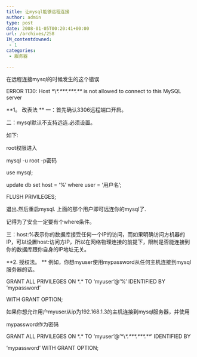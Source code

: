 ```yaml
---
title: 让mysql能够远程连接
author: admin
type: post
date: 2008-01-05T00:20:41+00:00
url: /archives/258
IM_contentdowned:
 - 1
categories:
 - 服务器

---
```

在远程连接mysql的时候发生的这个错误

ERROR 1130: Host \*\\*\*.\*\*\*.\*\*\*.\*\** is not allowed to connect to this MySQL server

**1。 改表法
** 一：首先确认3306远程端口开启。

二：mysql默认不支持远连.必须设置。

如下:

root权限进入

mysql -u root -p密码

use mysql;

update db set host = ‘%’ where user = ‘用户名’;

FLUSH PRIVILEGES;

退出.然后重启mysql. 上面的那个用户即可远连你的mysql了.

记得为了安全一定要有个where条件。

三：host:%表示你的数据库接受任何一个IP的访问，而如果明确访问方机器的IP，可以设置host:访问方IP，所以在网络物理连接的前提下，限制是否能连接到你的数据库跟你自身的IP地址无关。

**2. 授权法。
** 例如，你想myuser使用mypassword从任何主机连接到mysql服务器的话。

GRANT ALL PRIVILEGES ON \*.\* TO ‘myuser’@’%’ IDENTIFIED BY ‘mypassword’

WITH GRANT OPTION;

如果你想允许用户myuser从ip为192.168.1.3的主机连接到mysql服务器，并使用

mypassword作为密码

GRANT ALL PRIVILEGES ON \*.\* TO ‘myuser’@’\*\\*\*.\*\*\*.\*\*\*.\*\**′ IDENTIFIED BY

‘mypassword’ WITH GRANT OPTION;